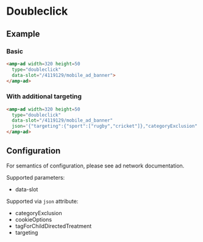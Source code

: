 <!---
Copyright 2015 The AMP HTML Authors. All Rights Reserved.

Licensed under the Apache License, Version 2.0 (the "License");
you may not use this file except in compliance with the License.
You may obtain a copy of the License at

      http://www.apache.org/licenses/LICENSE-2.0

Unless required by applicable law or agreed to in writing, software
distributed under the License is distributed on an "AS-IS" BASIS,
WITHOUT WARRANTIES OR CONDITIONS OF ANY KIND, either express or implied.
See the License for the specific language governing permissions and
limitations under the License.
-->

# Doubleclick

## Example

### Basic

```html
<amp-ad width=320 height=50
  type="doubleclick"
  data-slot="/4119129/mobile_ad_banner">
</amp-ad>
```

### With additional targeting

```html
<amp-ad width=320 height=50
  type="doubleclick"
  data-slot="/4119129/mobile_ad_banner"
  json='{"targeting":{"sport":["rugby","cricket"]},"categoryExclusion":"health","tagForChildDirectedTreatment":1}'>
</amp-ad>
```

## Configuration

For semantics of configuration, please see ad network documentation.

Supported parameters:

- data-slot

Supported via `json` attribute:

- categoryExclusion
- cookieOptions
- tagForChildDirectedTreatment
- targeting
